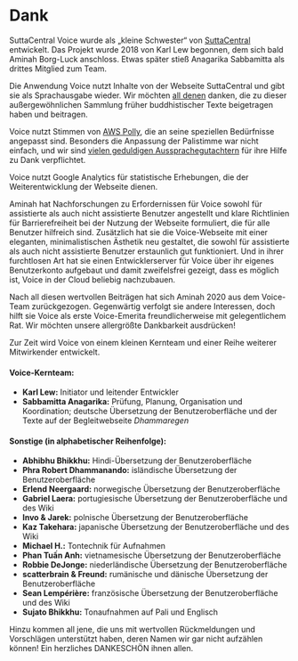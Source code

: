 # Dank
SuttaCentral Voice wurde als „kleine Schwester“ von [SuttaCentral](https://suttacentral.net) entwickelt. Das Projekt wurde 2018 von Karl Lew begonnen, dem sich bald Aminah Borg-Luck anschloss. Etwas später stieß Anagarika Sabbamitta als drittes Mitglied zum Team.

Die Anwendung Voice nutzt Inhalte von der Webseite SuttaCentral und gibt sie als Sprachausgabe wieder. Wir möchten [all denen](https://suttacentral.net/acknowledgments) danken, die zu dieser außergewöhnlichen Sammlung früher buddhistischer Texte beigetragen haben und beitragen.

Voice nutzt Stimmen von [AWS Polly](https://aws.amazon.com/de/polly/?nc2=type_a), die an seine speziellen Bedürfnisse angepasst sind. Besonders die Anpassung der Palistimme war nicht einfach, und wir sind [vielen geduldigen Aussprachegutachtern](https://discourse.suttacentral.net/t/sc-voice-raveena-meets-slow-amy/10410) für ihre Hilfe zu Dank verpflichtet.

Voice nutzt Google Analytics für statistische Erhebungen, die der Weiterentwicklung der Webseite dienen.

Aminah hat Nachforschungen zu Erfordernissen für Voice sowohl für assistierte als auch nicht assistierte Benutzer angestellt und klare Richtlinien für Barrierefreiheit bei der Nutzung der Webseite formuliert, die für alle Benutzer hilfreich sind. Zusätzlich hat sie die Voice-Webseite mit einer eleganten, minimalistischen Ästhetik neu gestaltet, die sowohl für assistierte als auch nicht assistierte Benutzer erstaunlich gut funktioniert. Und in ihrer furchtlosen Art hat sie einen Entwicklerserver für Voice über ihr eigenes Benutzerkonto aufgebaut und damit zweifelsfrei gezeigt, dass es möglich ist, Voice in der Cloud beliebig nachzubauen.

Nach all diesen wertvollen Beiträgen hat sich Aminah 2020 aus dem Voice-Team zurückgezogen. Gegenwärtig verfolgt sie andere Interessen, doch hilft sie Voice als erste Voice-Emerita freundlicherweise mit gelegentlichem Rat. Wir möchten unsere allergrößte Dankbarkeit ausdrücken!

Zur Zeit wird Voice von einem kleinen Kernteam und einer Reihe weiterer Mitwirkender entwickelt.
#### Voice-Kernteam:
- **Karl Lew:** Initiator und leitender Entwickler
- **Sabbamitta Anagarika:** Prüfung, Planung, Organisation und Koordination; deutsche Übersetzung der Benutzeroberfläche und der Texte auf der Begleitwebseite *Dhammaregen*

#### Sonstige (in alphabetischer Reihenfolge):
- **Abhibhu Bhikkhu:** Hindi-Übersetzung der Benutzeroberfläche
- **Phra Robert Dhammanando:** isländische Übersetzung der Benutzeroberfläche
- **Erlend Neergaard:** norwegische Übersetzung der Benutzeroberfläche
- **Gabriel Laera:** portugiesische Übersetzung der Benutzeroberfläche und des Wiki
- **Invo & Jarek:** polnische Übersetzung der Benutzeroberfläche
- **Kaz Takehara:** japanische Übersetzung der Benutzeroberfläche und des Wiki
- **Michael H.:** Tontechnik für Aufnahmen
- **Phan Tuấn Anh:** vietnamesische Übersetzung der Benutzeroberfläche
- **Robbie DeJonge:** niederländische Übersetzung der Benutzeroberfläche
- **scatterbrain & Freund:** rumänische und dänische Übersetzung der Benutzeroberfläche
- **Sean Lempérière:** französische Übersetzung der Benutzeroberfläche und des Wiki
- **Sujato Bhikkhu:** Tonaufnahmen auf Pali und Englisch

Hinzu kommen all jene, die uns mit wertvollen Rückmeldungen und Vorschlägen unterstützt haben, deren Namen wir gar nicht aufzählen können! Ein herzliches DANKESCHÖN ihnen allen.
